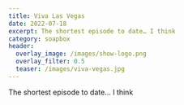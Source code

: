 ```yaml
---
title: Viva Las Vegas
date: 2022-07-18
excerpt: The shortest episode to date… I think
category: soapbox
header:
  overlay_image: /images/show-logo.png
  overlay_filter: 0.5
  teaser: /images/viva-vegas.jpg
---
```


<!--<iframe src='https://open.spotify.com/embed/episode/6tvf8SInYrrwpgE5owuY96' width='80%' height='232' frameborder='0' allowtransparency='true' allow='encrypted-media'></iframe>-->

The shortest episode to date… I think
